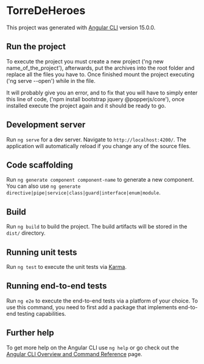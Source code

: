 # TorreDeHeroes

This project was generated with [Angular CLI](https://github.com/angular/angular-cli) version 15.0.0.

## Run the project

To execute the project you must create a new project ('ng new name_of_the_project'), afterwards, put the archives into the root folder and replace all the files you have to. Once finished mount the project executing ('ng serve --open') while in the file.

It will probably give you an error, and to fix that you will have to simply enter this line of code, ('npm install bootstrap jquery @popperjs/core'), once installed execute the project again and it should be ready to go.

## Development server

Run `ng serve` for a dev server. Navigate to `http://localhost:4200/`. The application will automatically reload if you change any of the source files.

## Code scaffolding

Run `ng generate component component-name` to generate a new component. You can also use `ng generate directive|pipe|service|class|guard|interface|enum|module`.

## Build

Run `ng build` to build the project. The build artifacts will be stored in the `dist/` directory.

## Running unit tests

Run `ng test` to execute the unit tests via [Karma](https://karma-runner.github.io).

## Running end-to-end tests

Run `ng e2e` to execute the end-to-end tests via a platform of your choice. To use this command, you need to first add a package that implements end-to-end testing capabilities.

## Further help

To get more help on the Angular CLI use `ng help` or go check out the [Angular CLI Overview and Command Reference](https://angular.io/cli) page.
